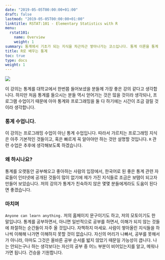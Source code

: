 ```yaml
---
date: "2019-05-05T00:00:00+01:00"
draft: false
lastmod: "2019-05-05T00:00:00+01:00"
linktitle: RSTAT:101 - Elementary Statistics with R
menu:
  rstat101:
    name: Overview
    weight: 1
summary: 통계에서 기초가 되는 지식을 차근차근 쌓아나가는 코스입니다. 통계 이론을 통계 프로그램 중 하나인 R을 통해서 직접 느껴보는 강의입니다.
title: R로 배우는 통계
toc: true
type: docs
weight: 1
---
```


![](https://avatars3.githubusercontent.com/u/13303749?s=460&u=d29a6523a929a0a45f10439554242259185610e2&v=4)

이 강의는 통계를 대학교에서 한번쯤 들어보셨을 분들께 가장 좋은 강의 같다고 생각합니다. 하지만 처음 통계를 들으시는 분들 역시 얻어가는 것은 많을 것이라 생각되나, 프로그램 수업이기 때문에 아마 통계와 프로그래밍을 둘 다 하기에는 시간이 조금 걸릴 것이라 생각합니다. 

### 통계 수업니다.

이 강의는 프로그래밍 수업이 아닌 통계 수업입니다. 따라서 가르치는 프로그래밍 지식은 아주 기본적인 것들이고, 혹은 빠르게 꼭 알아야만 하는 것만 설명할 것입니다. `R` 관련 수업은 추후에 생각해보도록 하겠습니다.

### 왜 하시나요?

통계를 오랫동안 공부해오고 좋아하는 사람의 입장에서, 한국어로 된 좋은 통계 관련 자료들이 인터넷에 공개된 것들이 많이 없기에 제가 가진 지식들로 조금은 보탬이 되고자 만들어 보았습니다. 저의 강의가 통계가 친숙하지 않은 몇몇 분들에게라도 도움이 된다면 좋겠습니다.

### 마치며

`Anyone can learn anything.` 저의 홈페이지 문구이기도 하고, 저의 모토이기도 한 말입니다. 통계를 공부하면서, 아니면 일반적으로 공부를 하면서, 이해가 되지 않는 것들에 좌절하는 순간들이 자주 올 것입니다. 자책하지 마세요. 사람이 쌓아올린 지식들을 하나씩 이해해 나가면 이해하지 못할 것이 없습니다. 자신의 머리가 나빠서, 공부를 못해서가 아니라, 아마도 그것은 올바른 공부 순서를 밟지 않았기 때문일 가능성이 큽니다. 나는 안되는구나 하는 생각보다는 자신의 공부 중 어느 부분이 비어있는지를 알고, 메워나가면 됩니다. 건승을 기원합니다.